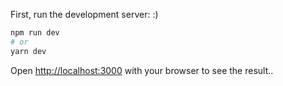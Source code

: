 First, run the development server:
:)
```bash
npm run dev
# or
yarn dev
```

Open [http://localhost:3000](http://localhost:3000) with your browser to see the result..
